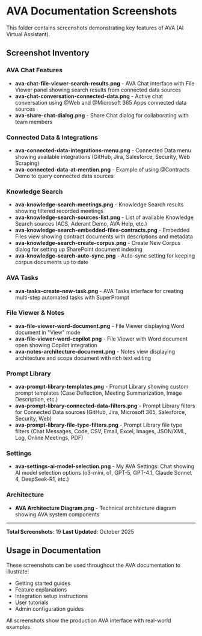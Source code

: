 # AVA Documentation Screenshots

This folder contains screenshots demonstrating key features of AVA (AI Virtual Assistant).

## Screenshot Inventory

### AVA Chat Features
- **ava-chat-file-viewer-search-results.png** - AVA Chat interface with File Viewer panel showing search results from connected data sources
- **ava-chat-conversation-connected-data.png** - Active chat conversation using @Web and @Microsoft 365 Apps connected data sources
- **ava-share-chat-dialog.png** - Share Chat dialog for collaborating with team members

### Connected Data & Integrations
- **ava-connected-data-integrations-menu.png** - Connected Data menu showing available integrations (GitHub, Jira, Salesforce, Security, Web Scraping)
- **ava-connected-data-at-mention.png** - Example of using @Contracts Demo to query connected data sources

### Knowledge Search
- **ava-knowledge-search-meetings.png** - Knowledge Search results showing filtered recorded meetings
- **ava-knowledge-search-sources-list.png** - List of available Knowledge Search sources (ACS, Aderant Demo, AVA Help, etc.)
- **ava-knowledge-search-embedded-files-contracts.png** - Embedded Files view showing contract documents with descriptions and metadata
- **ava-knowledge-search-create-corpus.png** - Create New Corpus dialog for setting up SharePoint document indexing
- **ava-knowledge-search-auto-sync.png** - Auto-sync setting for keeping corpus documents up to date

### AVA Tasks
- **ava-tasks-create-new-task.png** - AVA Tasks interface for creating multi-step automated tasks with SuperPrompt

### File Viewer & Notes
- **ava-file-viewer-word-document.png** - File Viewer displaying Word document in "View" mode
- **ava-file-viewer-word-copilot.png** - File Viewer with Word document open showing Copilot integration
- **ava-notes-architecture-document.png** - Notes view displaying architecture and scope document with rich text editing

### Prompt Library
- **ava-prompt-library-templates.png** - Prompt Library showing custom prompt templates (Case Deflection, Meeting Summarization, Image Description, etc.)
- **ava-prompt-library-connected-data-filters.png** - Prompt Library filters for Connected Data sources (GitHub, Jira, Microsoft 365, Salesforce, Security, Web)
- **ava-prompt-library-file-type-filters.png** - Prompt Library file type filters (Chat Messages, Code, CSV, Email, Excel, Images, JSON/XML, Log, Online Meetings, PDF)

### Settings
- **ava-settings-ai-model-selection.png** - My AVA Settings: Chat showing AI model selection options (o3-mini, o1, GPT-5, GPT-4.1, Claude Sonnet 4, DeepSeek-R1, etc.)

### Architecture
- **AVA Architecture Diagram.png** - Technical architecture diagram showing AVA system components

---

**Total Screenshots**: 19
**Last Updated**: October 2025

## Usage in Documentation

These screenshots can be used throughout the AVA documentation to illustrate:
- Getting started guides
- Feature explanations
- Integration setup instructions
- User tutorials
- Admin configuration guides

All screenshots show the production AVA interface with real-world examples.
